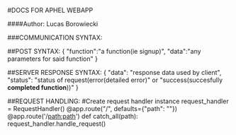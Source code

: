 #DOCS FOR APHEL WEBAPP

####Author: Lucas Borowiecki

###COMMUNICATION SYNTAX:

##POST SYNTAX:
	{
	"function":"a function(ie signup)",
	"data":"any parameters for said function"
	}
	
##SERVER RESPONSE SYNTAX:
	{
	"data": "response data used by client",
	"status": "status of request(error(detailed error)" or "success(succesfully **completed function**))"
	}
		
##REQUEST HANDLING:
	#Create request handler instance
	request_handler = RequestHandler()
    @app.route("/", defaults={"path": ""})
    @app.route('/<path:path>')
    def catch_all(path):
		request_handler.handle_request()

	
